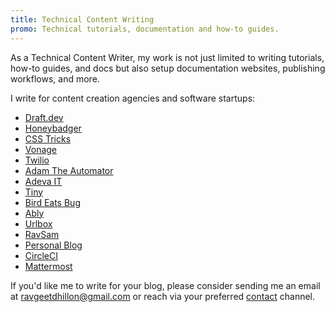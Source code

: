 ```yaml
---
title: Technical Content Writing
promo: Technical tutorials, documentation and how-to guides.
---
```


As a Technical Content Writer, my work is not just limited to writing tutorials, how-to guides, and docs but also setup documentation websites, publishing workflows, and more.

I write for content creation agencies and software startups:

- [Draft.dev](https://portal.draft.dev/writers/recOSkTiusRbTLCrx)
- [Honeybadger](https://www.honeybadger.io/blog/python-logging/)
- [CSS Tricks](https://css-tricks.com/author/ravgeetdhillon)
- [Vonage](https://learn.vonage.com/authors/ravgeet-dhillon/)
- [Twilio](https://www.twilio.com/blog/author/ravgeet_dhillon)
- [Adam The Automator](https://adamtheautomator.com/author/ravgeet-dhillon/)
- [Adeva IT](https://adevait.com/author/ravgeet-dhillon)
- [Tiny](https://www.tiny.cloud/blog/author/ravgeet-dhillon/)
- [Bird Eats Bug](https://birdeatsbug.com/authors/ravgeet-dhillon)
- [Ably](https://ably.com/blog/author/ravgeet-dhillon)
- [Urlbox](https://www.urlbox.io/website-screenshots-python)
- [RavSam](https://www.ravsam.in/blog/)
- [Personal Blog](https://www.ravgeet.in/blog)
- [CircleCI](https://circleci.com/blog/deploy-nuxt3-app-to-netlify/)
- [Mattermost](https://mattermost.com/blog/author/ravgeet-dhillon/)
<!-- - Strapi
- Yext
- Airplane -->

If you'd like me to write for your blog, please consider sending me an email at [ravgeetdhillon@gmail.com](mailto:ravgeetdhillon@gmail.com) or reach via your preferred [contact](/contact) channel.
